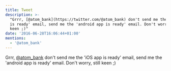 ```yaml
---
title: Tweet
description: >-
  "Grrr, [@atom_bank](https://twitter.com/@atom_bank) don't send me the 'iOS app
  is ready' email, send me the 'android app is ready' email. Don't worry, still
  keen ;)"
date: '2016-06-28T16:06:44+01:00'
mentions:
  - '@atom_bank'
---
```

Grrr, [@atom_bank](https://twitter.com/@atom_bank) don't send me the 'iOS app is ready' email, send me the 'android app is ready' email. Don't worry, still keen ;)
